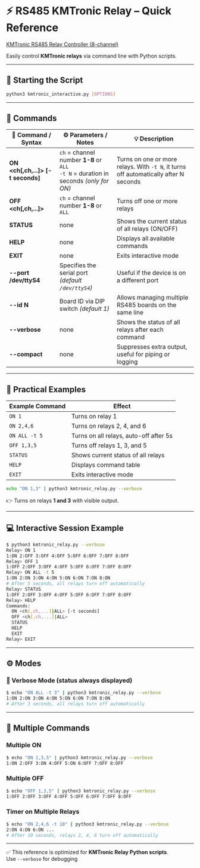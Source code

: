# ⚡ RS485 KMTronic Relay – Quick Reference
[KMTronic RS485 Relay Controller (8-channel)](https://kmtronic.com/product/2792/rs485-relay-controller-eight-channel.html)


Easily control **KMTronic relays** via command line with Python scripts.

---

## 🚀 Starting the Script

```bash
python3 kmtronic_interactive.py [OPTIONS]
```

---

## 📖 Commands

| 📝 Command / Syntax           | ⚙️ Parameters / Notes                                         | 💡 Description |
|-------------------------------|---------------------------------------------------------------|----------------|
| **ON <ch[,ch,...]> [-t seconds]** | `ch` = channel number **1-8** or `ALL` <br> `-t N` = duration in seconds *(only for ON)* | Turns on one or more relays. With `-t N`, it turns off automatically after N seconds |
| **OFF <ch[,ch,...]>**          | `ch` = channel number **1-8** or `ALL`                       | Turns off one or more relays |
| **STATUS**                     | none                                                         | Shows the current status of all relays (ON/OFF) |
| **HELP**                       | none                                                         | Displays all available commands |
| **EXIT**                       | none                                                         | Exits interactive mode |
| **--port /dev/ttyS4**          | Specifies the serial port *(default `/dev/ttyS4`)*           | Useful if the device is on a different port |
| **--id N**                     | Board ID via DIP switch *(default 1)*                        | Allows managing multiple RS485 boards on the same line |
| **--verbose**                  | none                                                         | Shows the status of all relays after each command |
| **--compact**                  | none                                                         | Suppresses extra output, useful for piping or logging |

---

## 🔧 Practical Examples

| Example Command               | Effect |
|--------------------------------|--------|
| `ON 1`                         | Turns on relay 1 |
| `ON 2,4,6`                     | Turns on relays 2, 4, and 6 |
| `ON ALL -t 5`                  | Turns on all relays, auto-off after 5s |
| `OFF 1,3,5`                    | Turns off relays 1, 3, and 5 |
| `STATUS`                       | Shows current status of all relays |
| `HELP`                         | Displays command table |
| `EXIT`                         | Exits interactive mode |

```bash
echo "ON 1,3" | python3 kmtronic_relay.py --verbose
```
👉 Turns on relays **1 and 3** with visible output.

---

## 💻 Interactive Session Example

```bash
$ python3 kmtronic_relay.py --verbose
Relay> ON 1
1:ON 2:OFF 3:OFF 4:OFF 5:OFF 6:OFF 7:OFF 8:OFF
Relay> OFF 1
1:OFF 2:OFF 3:OFF 4:OFF 5:OFF 6:OFF 7:OFF 8:OFF
Relay> ON ALL -t 5
1:ON 2:ON 3:ON 4:ON 5:ON 6:ON 7:ON 8:ON
# After 5 seconds, all relays turn off automatically
Relay> STATUS
1:OFF 2:OFF 3:OFF 4:OFF 5:OFF 6:OFF 7:OFF 8:OFF
Relay> HELP
Commands:
  ON <ch[,ch,...]|ALL> [-t seconds]
  OFF <ch[,ch,...]|ALL>
  STATUS
  HELP
  EXIT
Relay> EXIT
```

---

## ⚙️ Modes

### 🔹 Verbose Mode (status always displayed)
```bash
$ echo "ON ALL -t 3" | python3 kmtronic_relay.py --verbose
1:ON 2:ON 3:ON 4:ON 5:ON 6:ON 7:ON 8:ON
# After 3 seconds, all relays turn off automatically
```

---

## 🔀 Multiple Commands

### Multiple ON
```bash
$ echo "ON 1,3,5" | python3 kmtronic_relay.py --verbose
1:ON 2:OFF 3:ON 4:OFF 5:ON 6:OFF 7:OFF 8:OFF
```

### Multiple OFF
```bash
$ echo "OFF 1,3,5" | python3 kmtronic_relay.py --verbose
1:OFF 2:OFF 3:OFF 4:OFF 5:OFF 6:OFF 7:OFF 8:OFF
```

### Timer on Multiple Relays
```bash
$ echo "ON 2,4,6 -t 10" | python3 kmtronic_relay.py --verbose
2:ON 4:ON 6:ON ...
# After 10 seconds, relays 2, 4, 6 turn off automatically
```

---

✅ This reference is optimized for **KMTronic Relay Python scripts**.  
Use `--verbose` for debugging
